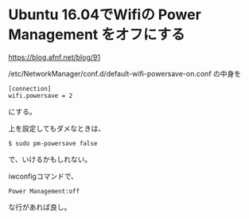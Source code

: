 # Ubuntu 16.04でWifiの Power Management をオフにする

https://blog.afnf.net/blog/91

/etc/NetworkManager/conf.d/default-wifi-powersave-on.conf の中身を

    [connection]
    wifi.powersave = 2

にする。

上を設定してもダメなときは、

    $ sudo pm-powersave false

で、いけるかもしれない。

iwconfigコマンドで、

    Power Management:off

な行があれば良し。

